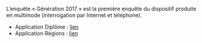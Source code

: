 L’enquête « Génération 2017 » est la première enquête du dispositif produite en multimode (interrogation par Internet et  téléphone).

- Application Diplôme : [lien](https://cereq-data-visualisation.shinyapps.io/diplomes/)
- Application Régions : [lien](https://cereq-data-visualisation.shinyapps.io/regions/)
